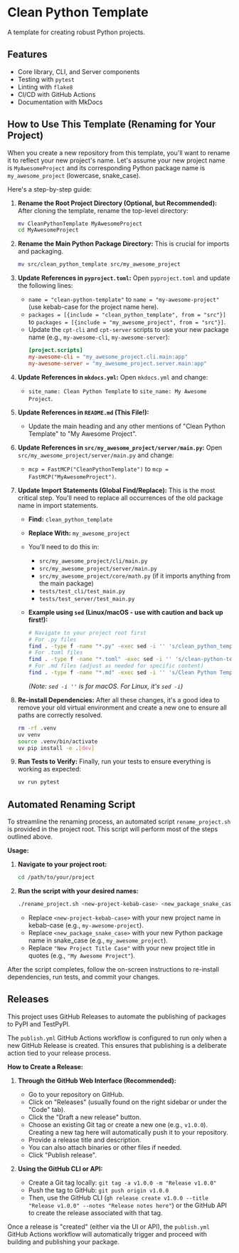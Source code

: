 # Clean Python Template

A template for creating robust Python projects.

## Features

-   Core library, CLI, and Server components
-   Testing with `pytest`
-   Linting with `flake8`
-   CI/CD with GitHub Actions
-   Documentation with MkDocs

## How to Use This Template (Renaming for Your Project)

When you create a new repository from this template, you'll want to rename it to reflect your new project's name. Let's assume your new project name is `MyAwesomeProject` and its corresponding Python package name is `my_awesome_project` (lowercase, snake_case).

Here's a step-by-step guide:

1.  **Rename the Root Project Directory (Optional, but Recommended):**
    After cloning the template, rename the top-level directory:
    ```bash
    mv CleanPythonTemplate MyAwesomeProject
    cd MyAwesomeProject
    ```

2.  **Rename the Main Python Package Directory:**
    This is crucial for imports and packaging.
    ```bash
    mv src/clean_python_template src/my_awesome_project
    ```

3.  **Update References in `pyproject.toml`:**
    Open `pyproject.toml` and update the following lines:
    *   `name = "clean-python-template"` to `name = "my-awesome-project"` (use kebab-case for the project name here).
    *   `packages = [{include = "clean_python_template", from = "src"}]` to `packages = [{include = "my_awesome_project", from = "src"}]`.
    *   Update the `cpt-cli` and `cpt-server` scripts to use your new package name (e.g., `my-awesome-cli`, `my-awesome-server`):
        ```toml
        [project.scripts]
        my-awesome-cli = "my_awesome_project.cli.main:app"
        my-awesome-server = "my_awesome_project.server.main:app"
        ```

4.  **Update References in `mkdocs.yml`:**
    Open `mkdocs.yml` and change:
    *   `site_name: Clean Python Template` to `site_name: My Awesome Project`.

5.  **Update References in `README.md` (This File!):**
    *   Update the main heading and any other mentions of "Clean Python Template" to "My Awesome Project".

6.  **Update References in `src/my_awesome_project/server/main.py`:**
    Open `src/my_awesome_project/server/main.py` and change:
    *   `mcp = FastMCP("CleanPythonTemplate")` to `mcp = FastMCP("MyAwesomeProject")`.

7.  **Update Import Statements (Global Find/Replace):**
    This is the most critical step. You'll need to replace all occurrences of the old package name in import statements.
    *   **Find:** `clean_python_template`
    *   **Replace With:** `my_awesome_project`
    *   You'll need to do this in:
        *   `src/my_awesome_project/cli/main.py`
        *   `src/my_awesome_project/server/main.py`
        *   `src/my_awesome_project/core/math.py` (if it imports anything from the main package)
        *   `tests/test_cli/test_main.py`
        *   `tests/test_server/test_main.py`

    *   **Example using `sed` (Linux/macOS - use with caution and back up first!):**
        ```bash
        # Navigate to your project root first
        # For .py files
        find . -type f -name "*.py" -exec sed -i '' 's/clean_python_template/my_awesome_project/g' {} +
        # For .toml files
        find . -type f -name "*.toml" -exec sed -i '' 's/clean-python-template/my-awesome-project/g' {} +
        # For .md files (adjust as needed for specific content)
        find . -type f -name "*.md" -exec sed -i '' 's/Clean Python Template/My Awesome Project/g' {} +
        ```
        *(Note: `sed -i ''` is for macOS. For Linux, it's `sed -i`)*

8.  **Re-install Dependencies:**
    After all these changes, it's a good idea to remove your old virtual environment and create a new one to ensure all paths are correctly resolved.
    ```bash
    rm -rf .venv
    uv venv
    source .venv/bin/activate
    uv pip install -e .[dev]
    ```

9.  **Run Tests to Verify:**
    Finally, run your tests to ensure everything is working as expected:
    ```bash
    uv run pytest
    ```

## Automated Renaming Script

To streamline the renaming process, an automated script `rename_project.sh` is provided in the project root. This script will perform most of the steps outlined above.

**Usage:**

1.  **Navigate to your project root:**
    ```bash
    cd /path/to/your/project
    ```
2.  **Run the script with your desired names:**
    ```bash
    ./rename_project.sh <new-project-kebab-case> <new_package_snake_case> "New Project Title Case"
    ```
    *   Replace `<new-project-kebab-case>` with your new project name in kebab-case (e.g., `my-awesome-project`).
    *   Replace `<new_package_snake_case>` with your new Python package name in snake_case (e.g., `my_awesome_project`).
    *   Replace `"New Project Title Case"` with your new project title in quotes (e.g., `"My Awesome Project"`).

After the script completes, follow the on-screen instructions to re-install dependencies, run tests, and commit your changes.

## Releases

This project uses GitHub Releases to automate the publishing of packages to PyPI and TestPyPI.

The `publish.yml` GitHub Actions workflow is configured to run only when a new GitHub Release is created. This ensures that publishing is a deliberate action tied to your release process.

**How to Create a Release:**

1.  **Through the GitHub Web Interface (Recommended):**
    *   Go to your repository on GitHub.
    *   Click on "Releases" (usually found on the right sidebar or under the "Code" tab).
    *   Click the "Draft a new release" button.
    *   Choose an existing Git tag or create a new one (e.g., `v1.0.0`). Creating a new tag here will automatically push it to your repository.
    *   Provide a release title and description.
    *   You can also attach binaries or other files if needed.
    *   Click "Publish release".

2.  **Using the GitHub CLI or API:**
    *   Create a Git tag locally: `git tag -a v1.0.0 -m "Release v1.0.0"`
    *   Push the tag to GitHub: `git push origin v1.0.0`
    *   Then, use the GitHub CLI (`gh release create v1.0.0 --title "Release v1.0.0" --notes "Release notes here"`) or the GitHub API to create the release associated with that tag.

Once a release is "created" (either via the UI or API), the `publish.yml` GitHub Actions workflow will automatically trigger and proceed with building and publishing your package.
